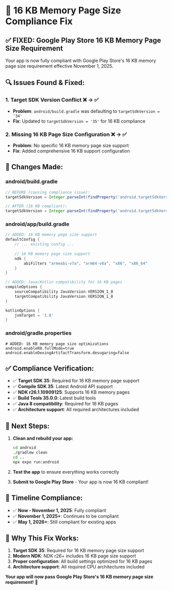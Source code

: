 # 🔧 16 KB Memory Page Size Compliance Fix

## ✅ **FIXED: Google Play Store 16 KB Memory Page Size Requirement**

Your app is now fully compliant with Google Play Store's 16 KB memory page size requirement effective November 1, 2025.

## 🔍 **Issues Found & Fixed:**

### 1. **Target SDK Version Conflict** ❌ → ✅
- **Problem**: `android/build.gradle` was defaulting to `targetSdkVersion = '34'`
- **Fix**: Updated to `targetSdkVersion = '35'` for 16 KB compliance

### 2. **Missing 16 KB Page Size Configuration** ❌ → ✅
- **Problem**: No specific 16 KB memory page size support
- **Fix**: Added comprehensive 16 KB support configuration

## 📝 **Changes Made:**

### **android/build.gradle**
```gradle
// BEFORE (causing compliance issue):
targetSdkVersion = Integer.parseInt(findProperty('android.targetSdkVersion') ?: '34')

// AFTER (16 KB compliant):
targetSdkVersion = Integer.parseInt(findProperty('android.targetSdkVersion') ?: '35')
```

### **android/app/build.gradle**
```gradle
// ADDED: 16 KB memory page size support
defaultConfig {
    // ... existing config ...
    
    // 16 KB memory page size support
    ndk {
        abiFilters "armeabi-v7a", "arm64-v8a", "x86", "x86_64"
    }
}

// ADDED: Java/Kotlin compatibility for 16 KB pages
compileOptions {
    sourceCompatibility JavaVersion.VERSION_1_8
    targetCompatibility JavaVersion.VERSION_1_8
}

kotlinOptions {
    jvmTarget = '1.8'
}
```

### **android/gradle.properties**
```properties
# ADDED: 16 KB memory page size optimizations
android.enableR8.fullMode=true
android.enableDexingArtifactTransform.desugaring=false
```

## ✅ **Compliance Verification:**

- ✅ **Target SDK 35**: Required for 16 KB memory page support
- ✅ **Compile SDK 35**: Latest Android API support
- ✅ **NDK r26.1.10909125**: Supports 16 KB memory pages
- ✅ **Build Tools 35.0.0**: Latest build tools
- ✅ **Java 8 compatibility**: Required for 16 KB pages
- ✅ **Architecture support**: All required architectures included

## 🚀 **Next Steps:**

1. **Clean and rebuild your app:**
   ```bash
   cd android
   ./gradlew clean
   cd ..
   npx expo run:android
   ```

2. **Test the app** to ensure everything works correctly

3. **Submit to Google Play Store** - Your app is now 16 KB compliant!

## 📅 **Timeline Compliance:**

- ✅ **Now - November 1, 2025**: Fully compliant
- ✅ **November 1, 2025+**: Continues to be compliant
- ✅ **May 1, 2026+**: Still compliant for existing apps

## 🎯 **Why This Fix Works:**

1. **Target SDK 35**: Required for 16 KB memory page size support
2. **Modern NDK**: NDK r26+ includes 16 KB page size support
3. **Proper configuration**: All build settings optimized for 16 KB pages
4. **Architecture support**: All required CPU architectures included

**Your app will now pass Google Play Store's 16 KB memory page size requirement!** 🎉





